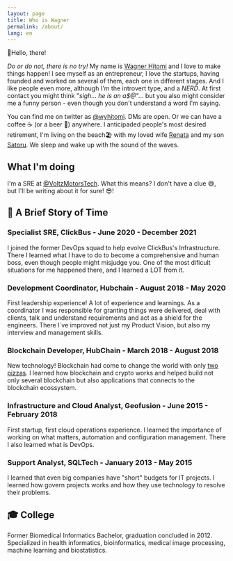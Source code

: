 ```yaml
---
layout: page
title: Who is Wagner
permalink: /about/
lang: en
---
```


:wave:Hello, there!

*Do or do not, there is no try!* My name is [Wagner Hitomi](https://linkedin.com/in/wyhitomi) and I love to make things happen! I see myself as an entrepreneur, I love the startups, having founded and worked on several of them, each one in different stages. And I like people even more, although I'm the introvert type, and a *NERD*. At first contact you might think "*sigh... he is an a$@*"... but you also might consider me a funny person - even though you don't understand a word I'm saying.

You can find me on twitter as [@wyhitomi](https://twitter.com/wyhitomi). DMs are open. Or we can have a coffee :coffee: (or a beer :beers:) anywhere. I anticipaded people's most desired retirement, I'm living on the beach:beach_umbrella: with my loved wife [Renata](https://instagram.com/renatahitomii) and my son [Satoru](https://instagram.com/bloguinhobabyjapa). We sleep and wake up with the sound of the waves.


## What I'm doing

I'm a SRE at [@VoltzMotorsTech](https://twitter.com/VoltzMotorsTech). What this means? I don't have a clue :sweat_smile:, but I'll be writing about it for sure! :sunglasses:!

## :peanuts: A Brief Story of Time

### Specialist SRE, ClickBus - June 2020 - December 2021

I joined the former DevOps squad to help evolve ClickBus's Infrastructure. There I learned what I have to do to become a comprehensive and human boss, even though people might misjudge you. One of the most dificult situations for me happened there, and I learned a LOT from it.

### Development Coordinator, Hubchain - August 2018 - May 2020

First leadership experience! A lot of experience and learnings. As a coordinator I was responsible for granting things were delivered, deal with clients, talk and understand requirements and act as a shield for the engineers. There I`ve improved not just my Product Vision, but also my interview and management skills.

### Blockchain Developer, HubChain - March 2018 - August 2018

New technology! Blockchain had come to change the world with only [two pizzas](https://exame.com/future-of-money/criptoativos/o-que-e-bitcoin-pizza-day-conheca-a-data-comemorada-neste-domingo/). I learned how blockchain and crypto works and helped build not only several blockchain but also applications that connects to the blockchain ecossystem.

### Infrastructure and Cloud Analyst, Geofusion - June 2015 - February 2018

First startup, first cloud operations experience. I learned the importance of working on what matters, automation and configuration management. There I also learned what is DevOps.

### Support Analyst, SQLTech - January 2013 - May 2015

I learned that even big companies have "short" budgets for IT projects. I learned how govern projects works and how they use technology to resolve their problems.

## 🎓 College

Former Biomedical Informatics Bachelor, graduation concluded in 2012. Specialized in health informatics, bioinformatics, medical image processing, machine learning and biostatistics.
